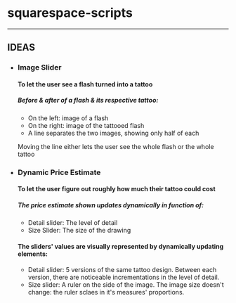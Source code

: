 # squarespace-scripts
---
## IDEAS

- ### Image Slider
    #### To let the user see a flash turned into a tattoo

    ##### Before & after of a flash & its respective tattoo:
    - On the left: image of a flash
    - On the right: image of the tattooed flash
    - A line separates the two images, showing only half of each
    
    Moving the line either lets the user see the whole flash or the whole tattoo
    
- ### Dynamic Price Estimate
    #### To let the user figure out roughly how much their tattoo could cost

    ##### The price estimate shown updates dynamically in function of: 
    - Detail slider: The level of detail
    - Size Slider: The size of the drawing
    
    #### The sliders' values are visually represented by dynamically updating elements:
    - Detail slider: 5 versions of the same tattoo design. 
        Between each version, there are noticeable incrementations in the level of detail. 
    - Size slider: A ruler on the side of the image. 
        The image size doesn't change: the ruler sclaes in it's measures' proportions. 
